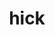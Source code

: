 ---
category: 4-letters
denotation: null
name: hick
reference_link: https://www.etymonline.com/word/hick
root_language: null
root_name: null
title: hick
type: free
word_sums:
- respelling: hick
  sum: 'Hick + '
---